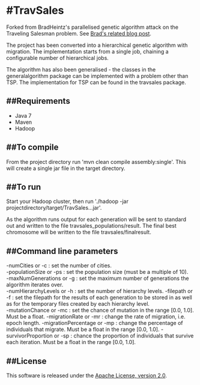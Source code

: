 #TravSales
=========

Forked from BradHeintz's parallelised genetic algorithm attack on the Traveling Salesman problem. See [Brad's related blog post](http://www.kickasslabs.com/2011/10/10/traveling-salesman-attack/ "Traveling Salesman Attack").

The project has been converted into a hierarchical genetic algorithm with migration. The implementation starts from a single job, chaining a configurable number of hierarchical jobs.

The algorithm has also been generalised - the classes in the generalalgorithm package can be implemented with a problem other than TSP. The implementation for TSP can be found in the travsales package.

##Requirements
-------
- Java 7
- Maven
- Hadoop

##To compile
-------
From the project directory run 'mvn clean compile assembly:single'. This will create a single jar file in the target directory.

##To run
-------
Start your Hadoop cluster, then run './hadoop -jar projectdirectory/target/TravSales...jar'. 

As the algorithm runs output for each generation will be sent to standard out and written to the file travsales_populations/result. The final best chromosome will be written to the file travsales/finalresult.

##Command line parameters
-----
-numCities or -c : set the number of cities.  
-populationSize or -ps : set the population size (must be a multiple of 10).  
-maxNumGenerations or -g : set the maximum number of generations the algorithm iterates over.  
-numHierarchyLevels or -h : set the number of hierarchy levels.
-filepath or -f : set the filepath for the results of each generation to be stored in as well as for the temporary files created by each hierarchy level.  
-mutationChance or -mc : set the chance of mutation in the range [0.0, 1.0]. Must be a float.
-migrationRate or -mr : change the rate of migration, i.e. epoch length.
-migrationPercentage or -mp : change the percentage of individuals that migrate. Must be a float in the range [0.0, 1.0].
-survivorProportion or -sp : chance the proportion of individuals that survive each iteration. Must be a float in the range [0.0, 1.0].

##License
-------

This software is released under the [Apache License, version 2.0](http://www.apache.org/licenses/LICENSE-2.0 "Apache License 2.0").
